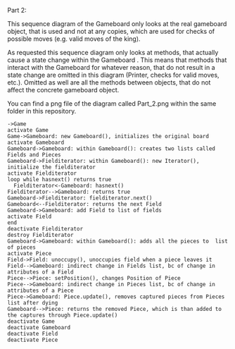 Part 2:

This sequence diagram of the Gameboard only looks at the real gameboard object, that is used and not at any copies, 
which are used for checks of possible moves (e.g. valid moves of the king).

As requested this sequence diagram only looks at methods, that actually cause a state change within the Gameboard . This
means that methods that interact with the Gameboard for whatever reason, that do not result in a state change are omitted
 in this diagram (Printer, checks for valid moves, etc.). Omitted as well are all the methods between objects, that do not affect
 the concrete gameboard object.
 
You can find a png file of the diagram called Part_2.png within the same folder in this repository.













```puml
->Game
activate Game
Game->Gameboard: new Gameboard(), initializes the original board
activate Gameboard
Gameboard->Gameboard: within Gameboard(): creates two lists called Fields and Pieces
Gameboard->Fielditerator: within Gameboard(): new Iterator(), initialize the fielditerator
activate Fielditerator
loop while hasnext() returns true
  Fielditerator<-Gameboard: hasnext()
Fielditerator-->Gameboard: returns true
Gameboard->Fielditerator: fielditerator.next()
Gameboard<--Fielditerator: returns the next Field
Gameboard->Gameboard: add Field to list of fields
activate Field
end
deactivate Fielditerator
destroy Fielditerator
Gameboard->Gameboard: within Gameboard(): adds all the pieces to  list of pieces
activate Piece
Field->Field: unoccupy(), unoccupies field when a piece leaves it
Field-->Gameboard: indirect change in Fields list, bc of change in attributes of a Field
Piece-->Piece: setPosition(), changes Position of Piece
Piece-->Gameboard: indirect change in Pieces list, bc of change in attributes of a Piece
Piece->Gameboard: Piece.update(), removes captured pieces from Pieces list after dying
Gameboard-->Piece: returns the removed Piece, which is than added to the captures through Piece.update()
deactivate Game
deactivate Gameboard
deactivate Field
deactivate Piece